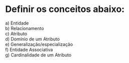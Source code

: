# Definir os conceitos abaixo:
a) Entidade\
b) Relacionamento\
c) Atributo\
d) Domínio de um Atributo\
e) Generalização/especialização\
f) Entidade Associativa\
g) Cardinalidade de um Atributo


